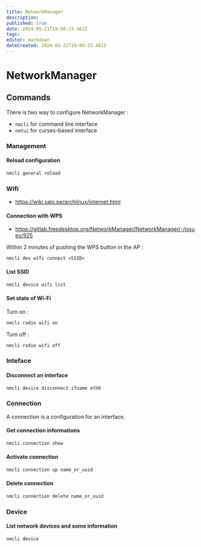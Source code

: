```yaml
---
title: NetworkManager
description: 
published: true
date: 2024-05-21T19:08:23.461Z
tags: 
editor: markdown
dateCreated: 2024-05-21T19:08:23.461Z
---
```


# NetworkManager

## Commands

There is two way to configure NetworkManager :

- `nmcli` for command line interface
- `nmtui` for curses-based interface

### Management

#### Reload configuration

```bash
nmcli general reload
```

### Wifi

- <https://wiki.salo.pe/archlinux/internet.html>

#### Connection with WPS

- <https://gitlab.freedesktop.org/NetworkManager/NetworkManager/-/issues/925>

Within 2 minutes of pushing the WPS button in the AP :

```shell
nmcli dev wifi connect <SSID>
```

#### List SSID

```bash
nmcli device wifi list
```

#### Set state of Wi-Fi

Turn on :

```bash
nmcli radio wifi on
```

Turn off :

```bash
nmcli radio wifi off
```

### Inteface

#### Disconnect an interface

```bash
nmcli device disconnect ifname eth0
```

### Connection

A connection is a configuration for an interface.

#### Get connection informations

```bash
nmcli connection show
```

#### Activate connection

```bash
nmcli connection up name_or_uuid
```

#### Delete connection

```bash
nmcli connection delete name_or_uuid
```

### Device

#### List network devices and some information

```bash
nmcli device
```